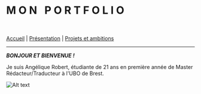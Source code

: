 # **M O N &nbsp; P O R T F O L I O**

&nbsp;

[Accueil](./index.md) | [Présentation](./présentation.md) | [Projets et ambitions](./ambitions.md)

---------------------------------

_**BONJOUR ET BIENVENUE !**_

Je suis Angélique Robert, étudiante de 21 ans en première année de Master Rédacteur/Traducteur à l'UBO de Brest.


![Alt text](https://www.brest-life.fr/fileadmin/BrestLife.fr/Logos_fiches_contacts/logo_UBO.jpg)
